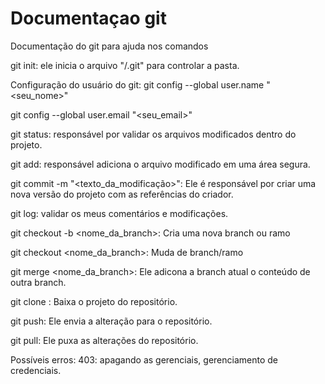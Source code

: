 # Documentaçao git
Documentação do git para ajuda nos comandos

git init: ele inicia o arquivo "/.git" para controlar a pasta.

Configuração do usuário do git:
git config --global user.name "<seu_nome>"

git config --global user.email "<seu_email>"

git status: responsável por validar os arquivos modificados dentro do projeto.

git add: responsável adiciona o arquivo modificado em uma área segura.

git commit -m "<texto_da_modificação>": Ele é responsável por criar uma nova versão do projeto com as referências do criador.

git log: validar os meus comentários e modificações.

git checkout -b <nome_da_branch>: Cria uma nova branch ou ramo

git checkout <nome_da_branch>: Muda de branch/ramo

git merge <nome_da_branch>: Ele adicona a branch atual o conteúdo de outra branch.

git clone <url>: Baixa o projeto do repositório.

git push: Ele envia a alteração para o repositório.

git pull: Ele puxa as alterações do repositório.

Possíveis erros:
403: apagando as gerenciais, gerenciamento de credenciais.
